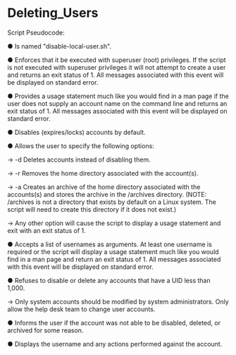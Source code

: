 # Deleting_Users

Script Pseudocode:

● Is named "disable-local-user.sh".

● Enforces that it be executed with superuser (root) privileges. If the script is not executed with
superuser privileges it will not attempt to create a user and returns an exit status of 1. All
messages associated with this event will be displayed on standard error.

● Provides a usage statement much like you would find in a man page if the user does not
supply an account name on the command line and returns an exit status of 1. All messages
associated with this event will be displayed on standard error.

● Disables (expires/locks) accounts by default.

● Allows the user to specify the following options:

-> -d Deletes accounts instead of disabling them.

-> -r Removes the home directory associated with the account(s).

-> -a Creates an archive of the home directory associated with the accounts(s) and stores
the archive in the /archives directory. (NOTE: /archives is not a directory that exists by
default on a Linux system. The script will need to create this directory if it does not
exist.)

-> Any other option will cause the script to display a usage statement and exit with an exit
status of 1.

● Accepts a list of usernames as arguments. At least one username is required or the script will
display a usage statement much like you would find in a man page and return an exit status of 1. All messages associated with this event will be displayed on standard error.

● Refuses to disable or delete any accounts that have a UID less than 1,000.

-> Only system accounts should be modified by system administrators. Only allow the
help desk team to change user accounts.

● Informs the user if the account was not able to be disabled, deleted, or archived for some
reason.

● Displays the username and any actions performed against the account.
